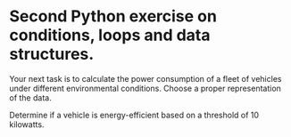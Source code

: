 # Second Python exercise on conditions, loops and data structures.

Your next task is to calculate the power consumption of a fleet of
vehicles under different environmental conditions. Choose a proper
representation of the data.

Determine if a vehicle is energy-efficient based on a threshold of
10 kilowatts.
